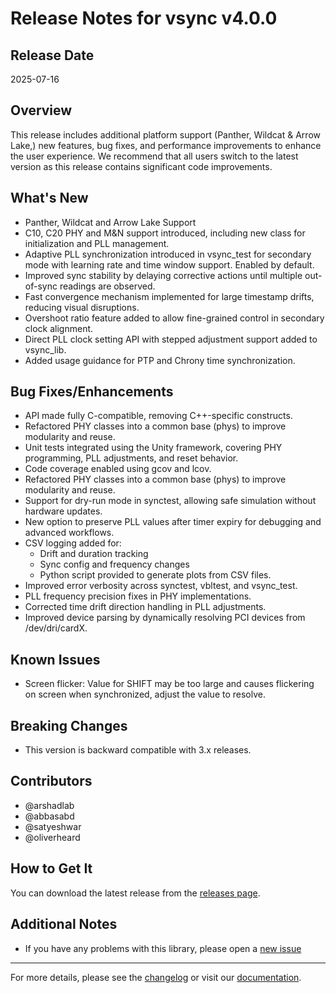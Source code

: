 # Release Notes for vsync v4.0.0

## Release Date

2025-07-16

## Overview

This release includes additional platform support (Panther, Wildcat & Arrow Lake,) new features, bug fixes, and performance improvements to enhance the user experience.
We recommend that all users switch to the latest version as this release contains significant code improvements.

## What's New

* Panther, Wildcat and Arrow Lake Support
* C10, C20 PHY and M&N support introduced, including new class for initialization and PLL management.
* Adaptive PLL synchronization introduced in vsync_test for secondary mode with learning rate and time window support. Enabled by default.
* Improved sync stability by delaying corrective actions until multiple out-of-sync readings are observed.
* Fast convergence mechanism implemented for large timestamp drifts, reducing visual disruptions.
* Overshoot ratio feature added to allow fine-grained control in secondary clock alignment.
* Direct PLL clock setting API with stepped adjustment support added to vsync_lib.
* Added usage guidance for PTP and Chrony time synchronization.

## Bug Fixes/Enhancements

* API made fully C-compatible, removing C++-specific constructs.
*	Refactored PHY classes into a common base (phys) to improve modularity and reuse.
*	Unit tests integrated using the Unity framework, covering PHY programming, PLL adjustments, and reset behavior.
*	Code coverage enabled using gcov and lcov.
*	Refactored PHY classes into a common base (phys) to improve modularity and reuse.
*	Support for dry-run mode in synctest, allowing safe simulation without hardware updates.
*	New option to preserve PLL values after timer expiry for debugging and advanced workflows.
*	CSV logging added for:
    * Drift and duration tracking
    * Sync config and frequency changes
    * Python script provided to generate plots from CSV files.
* Improved error verbosity across synctest, vbltest, and vsync_test.
* PLL frequency precision fixes in PHY implementations.
* Corrected time drift direction handling in PLL adjustments.
* Improved device parsing by dynamically resolving PCI devices from /dev/dri/cardX.

## Known Issues

* Screen flicker: Value for SHIFT may be too large and causes flickering on screen when synchronized, adjust the value to resolve.

## Breaking Changes

* This version is backward compatible with 3.x releases.

## Contributors

* @arshadlab
* @abbasabd
* @satyeshwar
* @oliverheard

## How to Get It

You can download the latest release from the [releases page](https://github.com/intel-retail/software-vsync-modulation-sample/releases).

## Additional Notes

* If you have any problems with this library, please open a [new issue](https://github.com/intel-retail/software-vsync-modulation-sample/issues/new)

---

For more details, please see the [changelog](https://github.com/intel-retail/software-vsync-modulation-sample/compare/v3.0.0-release...v4.0.0-release) or visit our [documentation](https://intel-retail.github.io/software-vsync-modulation-sample).
